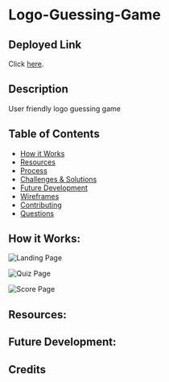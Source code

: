 # Logo-Guessing-Game

## Deployed Link
Click [here]().

## Description
User friendly logo guessing game 

## Table of Contents
- [How it Works](#how-it-works)
- [Resources](#resources)
- [Process](#process)
- [Challenges & Solutions](#challenges--solutions)
- [Future Development](#future-development)
- [Wireframes](#wireframes)
- [Contributing](#contributing)
- [Questions](#questions)

## How it Works:


![Landing Page]()


![Quiz Page]()


![Score Page]()


## Resources:


## Future Development:


## Credits

